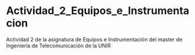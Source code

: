 # Actividad_2_Equipos_e_Instrumentacion
Actividad 2 de la asignatura de Equipos e Instrumentación del master de Ingeniería de Telecomunicación de la UNIR
